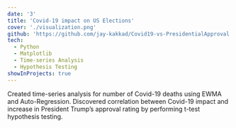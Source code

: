 ```yaml
---
date: '3'
title: 'Covid-19 impact on US Elections'
cover: './visualization.png'
github: 'https://github.com/jay-kakkad/Covid19-vs-PresidentialApproval'
tech:
  - Python
  - Matplotlib
  - Time-series Analysis
  - Hypothesis Testing
showInProjects: true
---
```


 Created time-series analysis for number of Covid-19 deaths using EWMA and Auto-Regression. Discovered correlation between Covid-19 impact and increase in President Trump’s approval rating by performing t-test hypothesis testing.